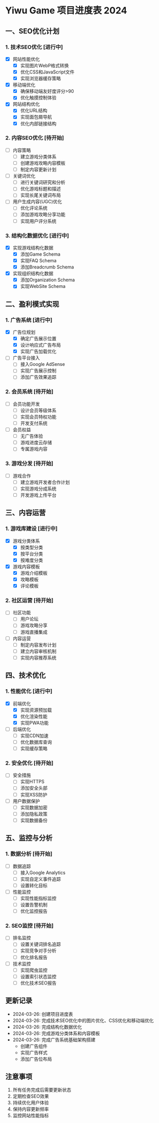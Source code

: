 # Yiwu Game 项目进度表 2024

## 一、SEO优化计划

### 1. 技术SEO优化 [进行中]
- [x] 网站性能优化
  - [x] 实现图片WebP格式转换
  - [x] 优化CSS和JavaScript文件
  - [x] 实现浏览器缓存策略
- [x] 移动端优化
  - [x] 确保移动端友好度评分>90
  - [x] 优化触摸控制体验
- [x] 网站结构优化
  - [x] 优化URL结构
  - [x] 实现面包屑导航
  - [x] 优化内部链接结构

### 2. 内容SEO优化 [待开始]
- [ ] 内容策略
  - [ ] 建立游戏分类体系
  - [ ] 创建游戏攻略内容模板
  - [ ] 制定内容更新计划
- [ ] 关键词优化
  - [ ] 进行关键词研究和分析
  - [ ] 优化游戏标题和描述
  - [ ] 实现长尾关键词布局
- [ ] 用户生成内容(UGC)优化
  - [ ] 优化评论系统
  - [ ] 添加游戏攻略分享功能
  - [ ] 实现用户评分系统

### 3. 结构化数据优化 [进行中]
- [x] 实现游戏结构化数据
  - [x] 添加Game Schema
  - [x] 实现FAQ Schema
  - [x] 添加Breadcrumb Schema
- [x] 实现组织结构化数据
  - [x] 添加Organization Schema
  - [x] 实现WebSite Schema

## 二、盈利模式实现

### 1. 广告系统 [进行中]
- [x] 广告位规划
  - [x] 确定广告展示位置
  - [x] 设计响应式广告布局
  - [x] 实现广告加载优化
- [ ] 广告平台接入
  - [ ] 接入Google AdSense
  - [ ] 实现广告展示控制
  - [ ] 添加广告效果追踪

### 2. 会员系统 [待开始]
- [ ] 会员功能开发
  - [ ] 设计会员等级体系
  - [ ] 实现会员特权功能
  - [ ] 开发支付系统
- [ ] 会员权益
  - [ ] 无广告体验
  - [ ] 游戏进度云存储
  - [ ] 专属游戏内容

### 3. 游戏分发 [待开始]
- [ ] 游戏合作
  - [ ] 建立游戏开发者合作计划
  - [ ] 实现游戏分成系统
  - [ ] 开发游戏上传平台

## 三、内容运营

### 1. 游戏库建设 [进行中]
- [x] 游戏分类体系
  - [x] 按类型分类
  - [x] 按平台分类
  - [x] 按难度分类
- [x] 游戏内容模板
  - [x] 游戏介绍模板
  - [x] 攻略模板
  - [x] 评论模板

### 2. 社区运营 [待开始]
- [ ] 社区功能
  - [ ] 用户论坛
  - [ ] 游戏攻略分享
  - [ ] 游戏直播集成
- [ ] 内容运营
  - [ ] 制定内容发布计划
  - [ ] 建立内容审核机制
  - [ ] 实现内容推荐系统

## 四、技术优化

### 1. 性能优化 [进行中]
- [x] 前端优化
  - [x] 实现资源预加载
  - [x] 优化渲染性能
  - [x] 实现PWA功能
- [ ] 后端优化
  - [ ] 实现CDN加速
  - [ ] 优化数据库查询
  - [ ] 实现缓存策略

### 2. 安全优化 [待开始]
- [ ] 安全措施
  - [ ] 实现HTTPS
  - [ ] 添加安全头部
  - [ ] 实现XSS防护
- [ ] 用户数据保护
  - [ ] 实现数据加密
  - [ ] 添加隐私政策
  - [ ] 实现数据备份

## 五、监控与分析

### 1. 数据分析 [待开始]
- [ ] 数据追踪
  - [ ] 接入Google Analytics
  - [ ] 实现自定义事件追踪
  - [ ] 设置转化目标
- [ ] 性能监控
  - [ ] 实现性能指标监控
  - [ ] 设置告警机制
  - [ ] 优化监控报告

### 2. SEO监控 [待开始]
- [ ] 排名监控
  - [ ] 设置关键词排名追踪
  - [ ] 实现竞争对手分析
  - [ ] 优化排名报告
- [ ] 技术监控
  - [ ] 实现爬虫监控
  - [ ] 设置索引状态监控
  - [ ] 优化技术SEO报告

## 更新记录

- 2024-03-26: 创建项目进度表
- 2024-03-26: 完成技术SEO优化中的图片优化、CSS优化和移动端优化
- 2024-03-26: 完成结构化数据优化
- 2024-03-26: 完成游戏分类体系和内容模板
- 2024-03-26: 完成广告系统基础架构搭建
  - 创建广告组件
  - 实现广告样式
  - 添加广告位布局

## 注意事项

1. 所有任务完成后需要更新状态
2. 定期检查SEO效果
3. 持续优化用户体验
4. 保持内容更新频率
5. 监控网站性能指标 